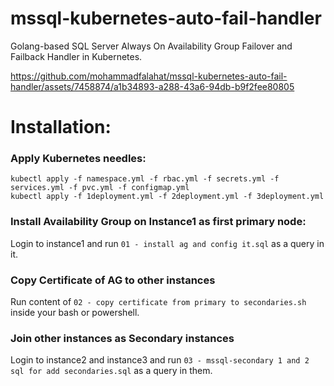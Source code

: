 # mssql-kubernetes-auto-fail-handler
Golang-based SQL Server Always On Availability Group Failover and Failback Handler in Kubernetes.



https://github.com/mohammadfalahat/mssql-kubernetes-auto-fail-handler/assets/7458874/a1b34893-a288-43a6-94db-b9f2fee80805


# Installation:
### Apply Kubernetes needles:

```
kubectl apply -f namespace.yml -f rbac.yml -f secrets.yml -f services.yml -f pvc.yml -f configmap.yml
kubectl apply -f 1deployment.yml -f 2deployment.yml -f 3deployment.yml
```
### Install Availability Group on Instance1 as first primary node:
Login to instance1 and run `01 - install ag and config it.sql` as a query in it.
### Copy Certificate of AG to other instances
Run content of `02 - copy certificate from primary to secondaries.sh` inside your bash or powershell.
### Join other instances as Secondary instances
Login to instance2 and instance3 and run `03 - mssql-secondary 1 and 2 sql for add secondaries.sql` as a query in them.
